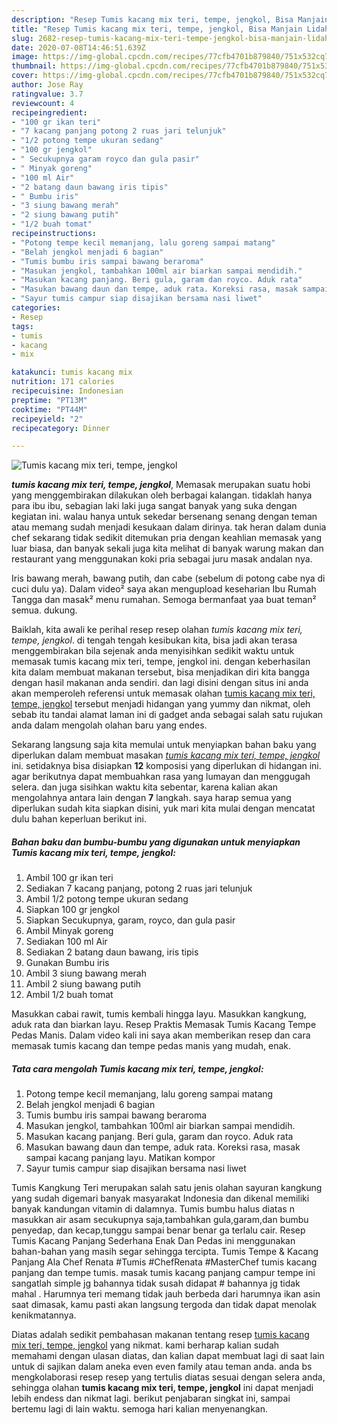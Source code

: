 ```yaml
---
description: "Resep Tumis kacang mix teri, tempe, jengkol, Bisa Manjain Lidah"
title: "Resep Tumis kacang mix teri, tempe, jengkol, Bisa Manjain Lidah"
slug: 2682-resep-tumis-kacang-mix-teri-tempe-jengkol-bisa-manjain-lidah
date: 2020-07-08T14:46:51.639Z
image: https://img-global.cpcdn.com/recipes/77cfb4701b879840/751x532cq70/tumis-kacang-mix-teri-tempe-jengkol-foto-resep-utama.jpg
thumbnail: https://img-global.cpcdn.com/recipes/77cfb4701b879840/751x532cq70/tumis-kacang-mix-teri-tempe-jengkol-foto-resep-utama.jpg
cover: https://img-global.cpcdn.com/recipes/77cfb4701b879840/751x532cq70/tumis-kacang-mix-teri-tempe-jengkol-foto-resep-utama.jpg
author: Jose Ray
ratingvalue: 3.7
reviewcount: 4
recipeingredient:
- "100 gr ikan teri"
- "7 kacang panjang potong 2 ruas jari telunjuk"
- "1/2 potong tempe ukuran sedang"
- "100 gr jengkol"
- " Secukupnya garam royco dan gula pasir"
- " Minyak goreng"
- "100 ml Air"
- "2 batang daun bawang iris tipis"
- " Bumbu iris"
- "3 siung bawang merah"
- "2 siung bawang putih"
- "1/2 buah tomat"
recipeinstructions:
- "Potong tempe kecil memanjang, lalu goreng sampai matang"
- "Belah jengkol menjadi 6 bagian"
- "Tumis bumbu iris sampai bawang beraroma"
- "Masukan jengkol, tambahkan 100ml air biarkan sampai mendidih."
- "Masukan kacang panjang. Beri gula, garam dan royco. Aduk rata"
- "Masukan bawang daun dan tempe, aduk rata. Koreksi rasa, masak sampai kacang panjang layu. Matikan kompor"
- "Sayur tumis campur siap disajikan bersama nasi liwet"
categories:
- Resep
tags:
- tumis
- kacang
- mix

katakunci: tumis kacang mix 
nutrition: 171 calories
recipecuisine: Indonesian
preptime: "PT13M"
cooktime: "PT44M"
recipeyield: "2"
recipecategory: Dinner

---
```



![Tumis kacang mix teri, tempe, jengkol](https://img-global.cpcdn.com/recipes/77cfb4701b879840/751x532cq70/tumis-kacang-mix-teri-tempe-jengkol-foto-resep-utama.jpg)

<b><i>tumis kacang mix teri, tempe, jengkol</i></b>, Memasak merupakan suatu hobi yang menggembirakan dilakukan oleh berbagai kalangan. tidaklah hanya para ibu ibu, sebagian laki laki juga sangat banyak yang suka dengan kegiatan ini. walau hanya untuk sekedar bersenang senang dengan teman atau memang sudah menjadi kesukaan dalam dirinya. tak heran dalam dunia chef sekarang tidak sedikit ditemukan pria dengan keahlian memasak yang luar biasa, dan banyak sekali juga kita melihat di banyak warung makan dan restaurant yang menggunakan koki pria sebagai juru masak andalan nya.

Iris bawang merah, bawang putih, dan cabe (sebelum di potong cabe nya di cuci dulu ya). Dalam video² saya akan mengupload keseharian Ibu Rumah Tangga dan masak² menu rumahan. Semoga bermanfaat yaa buat teman² semua. dukung.

Baiklah, kita awali ke perihal resep resep olahan <i>tumis kacang mix teri, tempe, jengkol</i>. di tengah tengah kesibukan kita, bisa jadi akan terasa menggembirakan bila sejenak anda menyisihkan sedikit waktu untuk memasak tumis kacang mix teri, tempe, jengkol ini. dengan keberhasilan kita dalam membuat makanan tersebut, bisa menjadikan diri kita bangga dengan hasil makanan anda sendiri. dan lagi disini dengan situs ini anda akan memperoleh referensi untuk memasak olahan <u>tumis kacang mix teri, tempe, jengkol</u> tersebut menjadi hidangan yang yummy dan nikmat, oleh sebab itu tandai alamat laman ini di gadget anda sebagai salah satu rujukan anda dalam mengolah olahan baru yang endes.


Sekarang langsung saja kita memulai untuk menyiapkan bahan baku yang diperlukan dalam membuat masakan <u><i>tumis kacang mix teri, tempe, jengkol</i></u> ini. setidaknya bisa disiapkan <b>12</b> komposisi yang diperlukan di hidangan ini. agar berikutnya dapat membuahkan rasa yang lumayan dan menggugah selera. dan juga sisihkan waktu kita sebentar, karena kalian akan mengolahnya antara lain dengan <b>7</b> langkah. saya harap semua yang diperlukan sudah kita siapkan disini, yuk mari kita mulai dengan mencatat dulu bahan keperluan berikut ini.

<!--inarticleads1-->

##### Bahan baku dan bumbu-bumbu yang digunakan untuk menyiapkan Tumis kacang mix teri, tempe, jengkol:

1. Ambil 100 gr ikan teri
1. Sediakan 7 kacang panjang, potong 2 ruas jari telunjuk
1. Ambil 1/2 potong tempe ukuran sedang
1. Siapkan 100 gr jengkol
1. Siapkan  Secukupnya, garam, royco, dan gula pasir
1. Ambil  Minyak goreng
1. Sediakan 100 ml Air
1. Sediakan 2 batang daun bawang, iris tipis
1. Gunakan  Bumbu iris
1. Ambil 3 siung bawang merah
1. Ambil 2 siung bawang putih
1. Ambil 1/2 buah tomat


Masukkan cabai rawit, tumis kembali hingga layu. Masukkan kangkung, aduk rata dan biarkan layu. Resep Praktis Memasak Tumis Kacang Tempe Pedas Manis. Dalam video kali ini saya akan memberikan resep dan cara memasak tumis kacang dan tempe pedas manis yang mudah, enak. 

<!--inarticleads2-->

##### Tata cara mengolah Tumis kacang mix teri, tempe, jengkol:

1. Potong tempe kecil memanjang, lalu goreng sampai matang
1. Belah jengkol menjadi 6 bagian
1. Tumis bumbu iris sampai bawang beraroma
1. Masukan jengkol, tambahkan 100ml air biarkan sampai mendidih.
1. Masukan kacang panjang. Beri gula, garam dan royco. Aduk rata
1. Masukan bawang daun dan tempe, aduk rata. Koreksi rasa, masak sampai kacang panjang layu. Matikan kompor
1. Sayur tumis campur siap disajikan bersama nasi liwet


Tumis Kangkung Teri merupakan salah satu jenis olahan sayuran kangkung yang sudah digemari banyak masyarakat Indonesia dan dikenal memiliki banyak kandungan vitamin di dalamnya. Tumis bumbu halus diatas n masukkan air asam secukupnya saja,tambahkan gula,garam,dan bumbu penyedap, dan kecap,tunggu sampai benar benar ga terlalu cair. Resep Tumis Kacang Panjang Sederhana Enak Dan Pedas ini menggunakan bahan-bahan yang masih segar sehingga tercipta. Tumis Tempe &amp; Kacang Panjang Ala Chef Renata #Tumis #ChefRenata #MasterChef tumis kacang panjang dan tempe tumis. masak tumis kacang panjang campur tempe ini sangatlah simple jg bahannya tidak susah didapat # bahannya jg tidak mahal . Harumnya teri memang tidak jauh berbeda dari harumnya ikan asin saat dimasak, kamu pasti akan langsung tergoda dan tidak dapat menolak kenikmatannya. 

Diatas adalah sedikit pembahasan makanan tentang resep <u>tumis kacang mix teri, tempe, jengkol</u> yang nikmat. kami berharap kalian sudah memahami dengan ulasan diatas, dan kalian dapat membuat lagi di saat lain untuk di sajikan dalam aneka even even family atau teman anda. anda bs mengkolaborasi resep resep yang tertulis diatas sesuai dengan selera anda, sehingga olahan <b>tumis kacang mix teri, tempe, jengkol</b> ini dapat menjadi lebih endess dan nikmat lagi. berikut penjabaran singkat ini, sampai bertemu lagi di lain waktu. semoga hari kalian menyenangkan.
